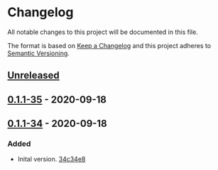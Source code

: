 # Changelog

All notable changes to this project will be documented in this file.

The format is based on [Keep a Changelog](http://keepachangelog.com/)
and this project adheres to [Semantic Versioning](http://semver.org/).

## [Unreleased](https://github.com/atomist-skills/skill-logging/compare/0.1.1-35...HEAD)

## [0.1.1-35](https://github.com/atomist-skills/skill-logging/compare/0.1.1-34...0.1.1-35) - 2020-09-18

## [0.1.1-34](https://github.com/atomist-skills/skill-logging/tree/0.1.1-34) - 2020-09-18

### Added

-   Inital version. [34c34e8](https://github.com/atomist-skills/skill-logging/commit/34c34e846af265224fba2614e9463383f62c6150)
